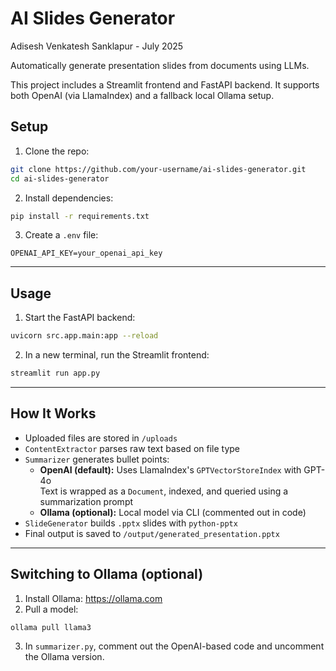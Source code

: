 # AI Slides Generator

Adisesh Venkatesh Sanklapur - July 2025

Automatically generate presentation slides from documents using LLMs.

This project includes a Streamlit frontend and FastAPI backend. It supports both OpenAI (via LlamaIndex) and a fallback local Ollama setup.

## Setup

1. Clone the repo:

```bash
git clone https://github.com/your-username/ai-slides-generator.git
cd ai-slides-generator
```

2. Install dependencies:

```bash
pip install -r requirements.txt
```

3. Create a `.env` file:

```
OPENAI_API_KEY=your_openai_api_key
```

---

## Usage

1. Start the FastAPI backend:

```bash
uvicorn src.app.main:app --reload
```

2. In a new terminal, run the Streamlit frontend:

```bash
streamlit run app.py
```

---

## How It Works

- Uploaded files are stored in `/uploads`
- `ContentExtractor` parses raw text based on file type
- `Summarizer` generates bullet points:
  - **OpenAI (default):** Uses LlamaIndex's `GPTVectorStoreIndex` with GPT-4o  
    Text is wrapped as a `Document`, indexed, and queried using a summarization prompt
  - **Ollama (optional):** Local model via CLI (commented out in code)
- `SlideGenerator` builds `.pptx` slides with `python-pptx`
- Final output is saved to `/output/generated_presentation.pptx`

---

## Switching to Ollama (optional)

1. Install Ollama: https://ollama.com
2. Pull a model:

```bash
ollama pull llama3
```

3. In `summarizer.py`, comment out the OpenAI-based code and uncomment the Ollama version.
